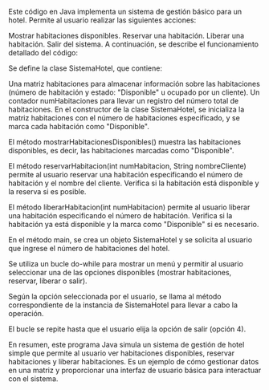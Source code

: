 Este código en Java implementa un sistema de gestión básico para un hotel. Permite al usuario realizar las siguientes acciones:

Mostrar habitaciones disponibles.
Reservar una habitación.
Liberar una habitación.
Salir del sistema.
A continuación, se describe el funcionamiento detallado del código:

Se define la clase SistemaHotel, que contiene:

Una matriz habitaciones para almacenar información sobre las habitaciones (número de habitación y estado: "Disponible" u ocupado por un cliente).
Un contador numHabitaciones para llevar un registro del número total de habitaciones.
En el constructor de la clase SistemaHotel, se inicializa la matriz habitaciones con el número de habitaciones especificado, y se marca cada habitación como "Disponible".

El método mostrarHabitacionesDisponibles() muestra las habitaciones disponibles, es decir, las habitaciones marcadas como "Disponible".

El método reservarHabitacion(int numHabitacion, String nombreCliente) permite al usuario reservar una habitación especificando el número de habitación y el nombre del cliente. Verifica si la habitación está disponible y la reserva si es posible.

El método liberarHabitacion(int numHabitacion) permite al usuario liberar una habitación especificando el número de habitación. Verifica si la habitación ya está disponible y la marca como "Disponible" si es necesario.

En el método main, se crea un objeto SistemaHotel y se solicita al usuario que ingrese el número de habitaciones del hotel.

Se utiliza un bucle do-while para mostrar un menú y permitir al usuario seleccionar una de las opciones disponibles (mostrar habitaciones, reservar, liberar o salir).

Según la opción seleccionada por el usuario, se llama al método correspondiente de la instancia de SistemaHotel para llevar a cabo la operación.

El bucle se repite hasta que el usuario elija la opción de salir (opción 4).

En resumen, este programa Java simula un sistema de gestión de hotel simple que permite al usuario ver habitaciones disponibles, reservar habitaciones y liberar habitaciones. Es un ejemplo de cómo gestionar datos en una matriz y proporcionar una interfaz de usuario básica para interactuar con el sistema.
